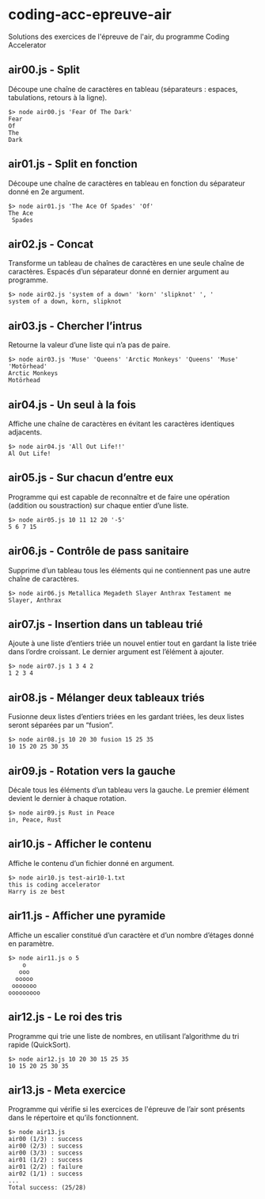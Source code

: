 # coding-acc-epreuve-air

Solutions des exercices de l'épreuve de l'air, du programme Coding Accelerator

## air00.js - Split 

Découpe une chaîne de caractères en tableau (séparateurs : espaces, tabulations, retours à la ligne).

~~~
$> node air00.js 'Fear Of The Dark'
Fear
Of
The
Dark
~~~

## air01.js - Split en fonction

Découpe une chaîne de caractères en tableau en fonction du séparateur donné en 2e argument.

~~~
$> node air01.js 'The Ace Of Spades' 'Of'
The Ace 
 Spades
~~~

## air02.js - Concat 

Transforme un tableau de chaînes de caractères en une seule chaîne de caractères. Espacés d’un séparateur donné en dernier argument au programme.

~~~
$> node air02.js 'system of a down' 'korn' 'slipknot' ', '
system of a down, korn, slipknot
~~~

## air03.js - Chercher l’intrus

Retourne la valeur d’une liste qui n’a pas de paire.

~~~
$> node air03.js 'Muse' 'Queens' 'Arctic Monkeys' 'Queens' 'Muse' 'Motörhead'
Arctic Monkeys
Motörhead
~~~

## air04.js - Un seul à la fois

Affiche une chaîne de caractères en évitant les caractères identiques adjacents.

~~~
$> node air04.js 'All Out Life!!'
Al Out Life!
~~~

## air05.js - Sur chacun d’entre eux

Programme qui est capable de reconnaître et de faire une opération (addition ou soustraction) sur chaque entier d’une liste.

~~~
$> node air05.js 10 11 12 20 '-5'
5 6 7 15
~~~

## air06.js - Contrôle de pass sanitaire

Supprime d’un tableau tous les éléments qui ne contiennent pas une autre chaîne de caractères.

~~~
$> node air06.js Metallica Megadeth Slayer Anthrax Testament me
Slayer, Anthrax
~~~

## air07.js - Insertion dans un tableau trié

Ajoute à une liste d’entiers triée un nouvel entier tout en gardant la liste triée dans l’ordre croissant. Le dernier argument est l’élément à ajouter.

~~~
$> node air07.js 1 3 4 2
1 2 3 4
~~~

## air08.js - Mélanger deux tableaux triés

Fusionne deux listes d’entiers triées en les gardant triées, les deux listes seront séparées par un “fusion”.

~~~
$> node air08.js 10 20 30 fusion 15 25 35
10 15 20 25 30 35
~~~

## air09.js - Rotation vers la gauche 

Décale tous les éléments d’un tableau vers la gauche. Le premier élément devient le dernier à chaque rotation.

~~~
$> node air09.js Rust in Peace
in, Peace, Rust
~~~

## air10.js - Afficher le contenu

Affiche le contenu d’un fichier donné en argument.

~~~
$> node air10.js test-air10-1.txt
this is coding accelerator
Harry is ze best
~~~

## air11.js - Afficher une pyramide

Affiche un escalier constitué d’un caractère et d’un nombre d’étages donné en paramètre.

~~~
$> node air11.js o 5
    o
   ooo
  ooooo
 ooooooo
ooooooooo
~~~

## air12.js - Le roi des tris

Programme qui trie une liste de nombres, en utilisant l’algorithme du tri rapide (QuickSort).

~~~
$> node air12.js 10 20 30 15 25 35
10 15 20 25 30 35
~~~

## air13.js - Meta exercice 

Programme qui vérifie si les exercices de l'épreuve de l’air sont présents dans le répertoire et qu’ils fonctionnent.

~~~
$> node air13.js
air00 (1/3) : success
air00 (2/3) : success
air00 (3/3) : success
air01 (1/2) : success
air01 (2/2) : failure
air02 (1/1) : success
... 
Total success: (25/28)
~~~






















